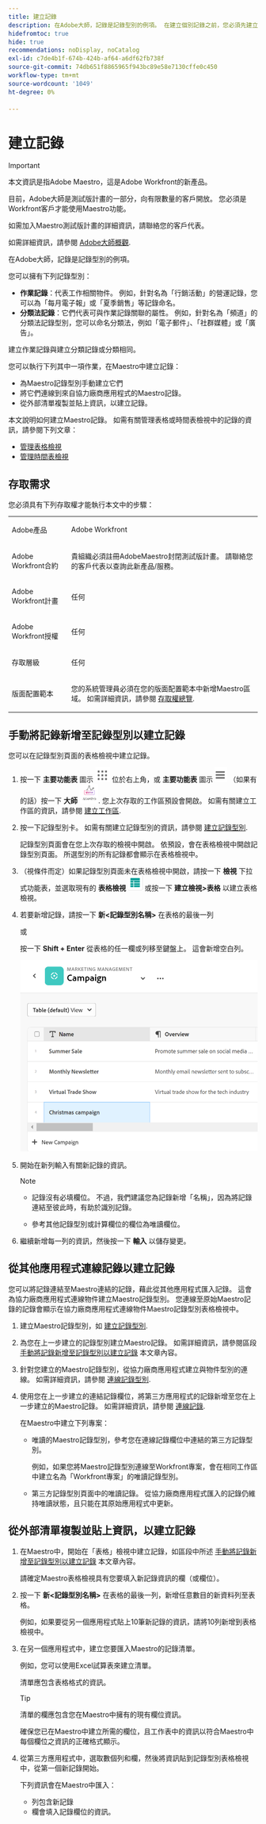 ```yaml
---
title: 建立記錄
description: 在Adobe大師，記錄是記錄型別的例項。 在建立個別記錄之前，您必須先建立記錄型別。
hidefromtoc: true
hide: true
recommendations: noDisplay, noCatalog
exl-id: c7de4b1f-674b-424b-af64-a6df62fb738f
source-git-commit: 74db651f8865965f943bc89e58e7130cffe0c450
workflow-type: tm+mt
source-wordcount: '1049'
ht-degree: 0%

---
```


<!--udpate the metadata with real information when making this available in TOC and in the left nav-->

# 建立記錄

>[!IMPORTANT]
>
>本文資訊是指Adobe Maestro，這是Adobe Workfront的新產品。
>
>目前，Adobe大師是測試版計畫的一部分，向有限數量的客戶開放。 您必須是Workfront客戶才能使用Maestro功能。
>
>如需加入Maestro測試版計畫的詳細資訊，請聯絡您的客戶代表。
>
>如需詳細資訊，請參閱 [Adobe大師概觀](../maestro-overview.md).

在Adobe大師，記錄是記錄型別的例項。

您可以擁有下列記錄型別：

* **作業記錄**：代表工作相關物件。 例如，針對名為「行銷活動」的營運記錄，您可以為「每月電子報」或「夏季銷售」等記錄命名。
* **分類法記錄**：它們代表可與作業記錄關聯的屬性。 例如，針對名為「頻道」的分類法記錄型別，您可以命名分類法，例如「電子郵件」、「社群媒體」或「廣告」。

建立作業記錄與建立分類記錄或分類相同。

您可以執行下列其中一項作業，在Maestro中建立記錄：

* 為Maestro記錄型別手動建立它們
* 將它們連線到來自協力廠商應用程式的Maestro記錄。
* 從外部清單複製並貼上資訊，以建立記錄。

本文說明如何建立Maestro記錄。 如需有關管理表格或時間表檢視中的記錄的資訊，請參閱下列文章：

* [管理表格檢視](/help/quicksilver/maestro/views/manage-the-table-view.md)
* [管理時間表檢視](/help/quicksilver/maestro/views/manage-the-timeline-view.md)

## 存取需求

您必須具有下列存取權才能執行本文中的步驟：

<table style="table-layout:auto">
 <col>
 <tbody>
<td>
   <p> Adobe產品</p> </td>
   <td>
   <p> Adobe Workfront</p> </td>
  </tr>  
 <td role="rowheader"><p>Adobe Workfront合約</p></td>
   <td>
<p>貴組織必須註冊AdobeMaestro封閉測試版計畫。 請聯絡您的客戶代表以查詢此新產品/服務。 </p>
   </td>
  </tr>
  <tr>
   <td role="rowheader"><p>Adobe Workfront計畫</p></td>
   <td>
<p>任何</p>
   </td>
  </tr>
  <tr>
   <td role="rowheader"><p>Adobe Workfront授權</p></td>
   <td>
   <p>任何</p> 
  </td>
  </tr>

<tr>
   <td role="rowheader">存取層級</td>
   <td> <p>任何</p>  
</td>
  </tr>
<tr>
   <td role="rowheader">版面配置範本</td>
   <td> <p>您的系統管理員必須在您的版面配置範本中新增Maestro區域。 如需詳細資訊，請參閱 <a href="../access/access-overview.md">存取權總覽</a>. </p>  
</td>
  </tr>
 </tbody>
</table>


<!--
After permssions - replace the table with: 

<table style="table-layout:auto">
 <col>
 </col>
 <col>
 </col>
 <tbody>
    <tr>
<tr>
<td>
   <p> Adobe product</p> </td>
   <td>
   <p> Adobe Workfront</p> </td>
  </tr>  
 <td role="rowheader"><p>Adobe Workfront agreement</p></td>
   <td>
<p>Your organization must be enrolled in the Adobe Maestro closed beta program. Contact your account representative to inquire about this new offering. </p>
   </td>
  </tr>
  <tr>
   <td role="rowheader"><p>Adobe Workfront plan</p></td>
   <td>
<p>Any</p>
   </td>
  </tr>
  <tr>
   <td role="rowheader"><p>Adobe Workfront license</p></td>
   <td>
   <p>Any</p> 
  </td>
  </tr>
  
  <tr>
   <td role="rowheader"><p>Access level</p></td>
   <td> <p>Any</p>  
</td>
  </tr>
<tr>
   <td role="rowheader"><p>Layout template</p></td>
   <td> <p>Your Workfront or group administrator must add the Maestro area in your layout template. For information, see <a href="../access/access-overview.md">Access overview</a>. </p>  
</td>
  </tr>
<tr>
   <td role="rowheader"><p>Permissions</p></td>
   <td> <p>Contribute or higher permissions to a workspace</a> </p>  
   <p>System Administrators have permissions to all workspaces, including the ones they did not create</p>
</td>
  </tr>
 </tbody>
</table>

-->

<!--Maybe enable this at GA - but Maestro is not supposed to have Access controls in the Workfront Access Level: 
>[!NOTE]
>
>If you don't have access, ask your Workfront administrator if they set additional restrictions in your access level. For information on how a Workfront administrator can change your access level, see [Create or modify custom access levels](../administration-and-setup/add-users/configure-and-grant-access/create-modify-access-levels.md). -->

<!-- Notes to add for the table: for the "Workfront plans" row: the above is only for closed beta; when going to GA - activate the following plans:    
<p>Current plan: Prime and Ultimate</p>
<p>Legacy plan: Enterprise</p>-->

<!-- Notes for the table: for the "Workfront access" row: <p>For more information, see <a href="../../administration-and-setup/add-users/access-levels-and-object-permissions/wf-licenses.md" class="MCXref xref">Adobe Workfront licenses overview</a>.</p>-->

## 手動將記錄新增至記錄型別以建立記錄 <!--in a record type table (I don't think you can create them elsewhere right now)-->

您可以在記錄型別頁面的表格檢視中建立記錄。

1. 按一下 **主要功能表** 圖示 ![](assets/main-menu-workfront.png) 位於右上角，或 **主要功能表** 圖示 ![](assets/main-menu-shell.png) （如果有的話）按一下 **大師** ![](assets/maestro-icon.png).
您上次存取的工作區預設會開啟。 如需有關建立工作區的資訊，請參閱 [建立工作區](../architecture/create-workspaces.md).
1. 按一下記錄型別卡。 如需有關建立記錄型別的資訊，請參閱 [建立記錄型別](../architecture/create-record-types.md).

   記錄型別頁面會在您上次存取的檢視中開啟。 依預設，會在表格檢視中開啟記錄型別頁面。
所選型別的所有記錄都會顯示在表格檢視中。

1. （視條件而定）如果記錄型別頁面未在表格檢視中開啟，請按一下 **檢視** 下拉式功能表，並選取現有的 **表格檢視** ![](assets/table-view-icon.png) 或按一下 **建立檢視>表格** 以建立表格檢視。

1. 若要新增記錄，請按一下 **新&lt;記錄型別名稱>** 在表格的最後一列

   或

   按一下 **Shift + Enter** 從表格的任一欄或列移至鍵盤上。 這會新增空白列。

   ![](assets/adding-a-new-campaign-in-table-row.png)

1. 開始在新列輸入有關新記錄的資訊。

   >[!NOTE]
   >
   >  * 記錄沒有必填欄位。 不過，我們建議您為記錄新增「名稱」，因為將記錄連結至彼此時，有助於識別記錄。
   >
   >  * 參考其他記錄型別或計算欄位的欄位為唯讀欄位。

1. 繼續新增每一列的資訊，然後按一下 **輸入** 以儲存變更。

## 從其他應用程式連線記錄以建立記錄

您可以將記錄連結至Maestro連結的記錄，藉此從其他應用程式匯入記錄。 這會為協力廠商應用程式連線物件建立Maestro記錄型別。 您連線至原始Maestro記錄的記錄會顯示在協力廠商應用程式連線物件Maestro記錄型別表格檢視中。

1. 建立Maestro記錄型別，如 [建立記錄型別](../architecture/create-record-types.md).

1. 為您在上一步建立的記錄型別建立Maestro記錄。 如需詳細資訊，請參閱區段 [手動將記錄新增至記錄型別以建立記錄](#create-records-by-manually-adding-them-to-a-record-type) 本文章內容。

1. 針對您建立的Maestro記錄型別，從協力廠商應用程式建立與物件型別的連線。 如需詳細資訊，請參閱 [連線記錄型別](../architecture/connect-record-types.md).

1. 使用您在上一步建立的連結記錄欄位，將第三方應用程式的記錄新增至您在上一步建立的Maestro記錄。 如需詳細資訊，請參閱 [連線記錄](../records/connect-records.md).

   在Maestro中建立下列專案：

   * 唯讀的Maestro記錄型別，參考您在連線記錄欄位中連結的第三方記錄型別。

     例如，如果您將Maestro記錄型別連線至Workfront專案，會在相同工作區中建立名為「Workfront專案」的唯讀記錄型別。
   * 第三方記錄型別頁面中的唯讀記錄。 從協力廠商應用程式匯入的記錄仍維持唯讀狀態，且只能在其原始應用程式中更新。

## 從外部清單複製並貼上資訊，以建立記錄

1. 在Maestro中，開始在「表格」檢視中建立記錄，如區段中所述 [手動將記錄新增至記錄型別以建立記錄](#create-records-by-manually-adding-them-to-a-record-type) 本文章內容。

   請確定Maestro表格檢視具有您要填入新記錄資訊的欄（或欄位）。

1. 按一下 **新&lt;記錄型別名稱>** 在表格的最後一列，新增任意數目的新資料列至表格。

   例如，如果要從另一個應用程式貼上10筆新記錄的資訊，請將10列新增到表格檢視中。

1. 在另一個應用程式中，建立您要匯入Maestro的記錄清單。

   例如，您可以使用Excel試算表來建立清單。

   清單應包含表格格式的資訊。

   >[!TIP]
   >
   > 清單的欄應包含您在Maestro中擁有的現有欄位資訊。
   >
   > 確保您已在Maestro中建立所需的欄位，且工作表中的資訊以符合Maestro中每個欄位之資訊的正確格式顯示。

1. 從第三方應用程式中，選取數個列和欄，然後將資訊貼到記錄型別表格檢視中，從第一個新記錄開始。

   下列資訊會在Maestro中匯入：

   * 列包含新記錄
   * 欄會填入記錄欄位的資訊。
